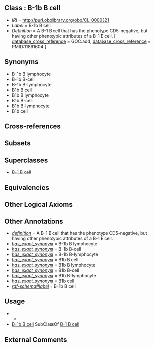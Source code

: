 
## Class : B-1b B cell

 * *IRI* = http://purl.obolibrary.org/obo/CL_0000821
 * *Label* = B-1b B cell
 * *Definition* = A B-1 B cell that has the phenotype CD5-negative, but having other phenotypic attributes of a B-1 B cell. [ [database_cross_reference](../../ef/oboInOwl#hasDbXref.md) = GOC:add, [database_cross_reference](../../ef/oboInOwl#hasDbXref.md) = PMID:11861604 ]

## Synonyms

 * B-1b B lymphocyte
 * B-1b B-cell
 * B-1b B-lymphocyte
 * B1b B cell
 * B1b B lymphocyte
 * B1b B-cell
 * B1b B-lymphocyte
 * B1b cell

## Cross-references


## Subsets


## Superclasses

 * [B-1 B cell](../../CL/19/CL_0000819.md)

## Equivalencies


## Other Logical Axioms


## Other Annotations

 * *[definition](../../IAO/15/IAO_0000115.md)* = A B-1 B cell that has the phenotype CD5-negative, but having other phenotypic attributes of a B-1 B cell.
 * *[has_exact_synonym](../../ym/oboInOwl#hasExactSynonym.md)* = B-1b B lymphocyte
 * *[has_exact_synonym](../../ym/oboInOwl#hasExactSynonym.md)* = B-1b B-cell
 * *[has_exact_synonym](../../ym/oboInOwl#hasExactSynonym.md)* = B-1b B-lymphocyte
 * *[has_exact_synonym](../../ym/oboInOwl#hasExactSynonym.md)* = B1b B cell
 * *[has_exact_synonym](../../ym/oboInOwl#hasExactSynonym.md)* = B1b B lymphocyte
 * *[has_exact_synonym](../../ym/oboInOwl#hasExactSynonym.md)* = B1b B-cell
 * *[has_exact_synonym](../../ym/oboInOwl#hasExactSynonym.md)* = B1b B-lymphocyte
 * *[has_exact_synonym](../../ym/oboInOwl#hasExactSynonym.md)* = B1b cell
 * *[rdf-schema#label](../../el/rdf-schema#label.md)* = B-1b B cell

## Usage

 * -
 * [B-1b B cell](../../CL/21/CL_0000821.md) SubClassOf [B-1 B cell](../../CL/19/CL_0000819.md)

## External Comments

